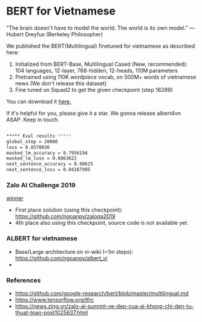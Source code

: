 # BERT for Vietnamese

"The brain doesn't have to model the world. The world is its own model." — Hubert Dreyfus (Berkeley Philosopher)

We published the BERT(Multilingual) finetuned for vietnamese as described here:

1. Initialized from BERT-Base, Multilingual Cased (New, recommended): 104 languages, 12-layer, 768-hidden, 12-heads, 110M parameters
2. Pretrained using 110K wordpiece vocab, on 500M+ words of vietnamese news (We don't release this dataset)
3. Fine tuned on Squad2 to get the given checkpoint (step 16289)

You can download it [here.](https://drive.google.com/open?id=169yKntAy8kqPKU0Crl1m5lLjQ3UZYwxZ) 

If it's helpful for you, please give it a star. We gonna release albert4vn ASAP. Keep in touch.

``` bash

***** Eval results *****
global_step = 20000
loss = 0.8570036
masked_lm_accuracy = 0.7956194
masked_lm_loss = 0.8863622
next_sentence_accuracy = 0.98625
next_sentence_loss = 0.04267995

```

### Zalo AI Challenge 2019

[winner](!)
- First place solution (using this checkpoint): https://github.com/ngoanpv/zaloqa2019
- 4th place also using this checkpoint, source code is not available yet.

### ALBERT for vietnamese

- Base/Large architecture on vi-wiki (~1m steps): https://github.com/ngoanpv/albert_vi
- 

### References

- https://github.com/google-research/bert/blob/master/multilingual.md
- https://www.tensorflow.org/tfrc
- https://news.zing.vn/zalo-ai-summit-ve-dep-cua-ai-khong-chi-den-tu-thuat-toan-post1025637.html
